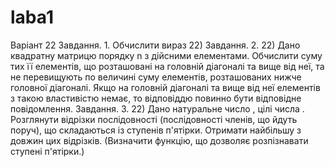 # laba1
Варіант 22
Завдання. 1. Обчислити вираз 22)
Завдання. 2. 22) Дано квадратну матрицю порядку n з дійсними елементами. Обчислити суму тих її елементів, що розташовані на головній діагоналі та вище від неї, та не перевищують по величині суму елементів, розташованих нижче головної діагоналі. Якщо на головній діагоналі та вище від неї елементів з такою властивістю немає, то відповіддю повинно бути відповідне повідомлення.
Завдання. 3. 22) Дано натуральне число  , цілі числа  . Розглянути відрізки послідовності   (послідовності членів, що йдуть поруч), що складаються із ступенів п'ятірки. Отримати найбільшу з довжин цих відрізків. (Визначити функцію, що дозволяє розпізнавати ступені п'ятірки.)
